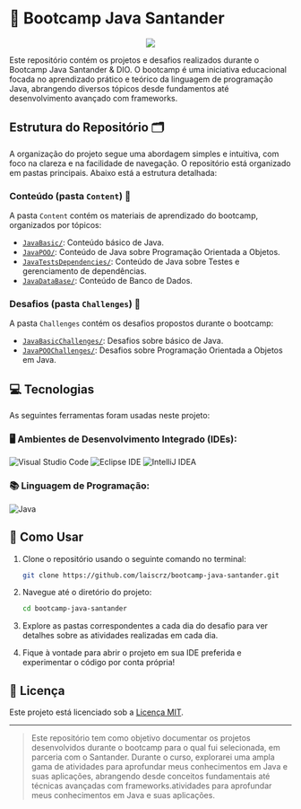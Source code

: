 # 🚀 Bootcamp Java Santander 

<p align="center"><img src="http://img.shields.io/static/v1?label=STATUS&message=EM%20DESENVOLVIMENTO&color=GREEN&style=for-the-badge"/></p>

Este repositório contém os projetos e desafios realizados durante o Bootcamp Java Santander & DIO. O bootcamp é uma iniciativa educacional focada no aprendizado prático e teórico da linguagem de programação Java, abrangendo diversos tópicos desde fundamentos até desenvolvimento avançado com frameworks.

## Estrutura do Repositório 🗂️
A organização do projeto segue uma abordagem simples e intuitiva, com foco na clareza e na facilidade de navegação. O repositório está organizado em pastas principais. Abaixo está a estrutura detalhada:

### Conteúdo (pasta `Content`) 📂
A pasta `Content` contém os materiais de aprendizado do bootcamp, organizados por tópicos:
- [`JavaBasic/`](Content/JavaBasic): Conteúdo básico de Java.
- [`JavaPOO/`](Content/JavaPOO): Conteúdo de Java sobre Programação Orientada a Objetos.
- [`JavaTestsDependencies/`](Content/JavaTestsDependencies): Conteúdo de Java sobre Testes e gerenciamento de dependências.
- [`JavaDataBase/`](Content/JavaDataBase): Conteúdo de Banco de Dados.


### Desafios (pasta `Challenges`) 📂
A pasta `Challenges` contém os desafios propostos durante o bootcamp:
- [`JavaBasicChallenges/`](Challenges/JavaBasicChallenges): Desafios sobre básico de Java.
- [`JavaPOOChallenges/`](Challenges/JavaPOOChallenges): Desafios sobre Programação Orientada a Objetos em Java.

## 💻 Tecnologias

As seguintes ferramentas foram usadas neste projeto:

### 🖥️ Ambientes de Desenvolvimento Integrado (IDEs):
![Visual Studio Code](https://img.shields.io/badge/Visual%20Studio%20Code-0078d7.svg?style=for-the-badge&logo=visual-studio-code&logoColor=white)
![Eclipse IDE](https://img.shields.io/badge/Eclipse%20IDE-2C2255.svg?style=for-the-badge&logo=eclipse&logoColor=white)
![IntelliJ IDEA](https://img.shields.io/badge/IntelliJ%20IDEA-0A0A2A.svg?style=for-the-badge&logo=intellij-idea&logoColor=white)

### 📚 Linguagem de Programação:
![Java](https://img.shields.io/badge/Java-007396.svg?style=for-the-badge&logo=openjdk&logoColor=white)


## 📌 Como Usar

1. Clone o repositório usando o seguinte comando no terminal:
   
    ```bash
    git clone https://github.com/laiscrz/bootcamp-java-santander.git
    ```
2. Navegue até o diretório do projeto:
   
    ```bash
    cd bootcamp-java-santander
    ```
3. Explore as pastas correspondentes a cada dia do desafio para ver detalhes sobre as atividades realizadas em cada dia.
4. Fique à vontade para abrir o projeto em sua IDE preferida e experimentar o código por conta própria!

## 📜 Licença

Este projeto está licenciado sob a [Licença MIT](LICENSE).


----------------------------
> Este repositório tem como objetivo documentar os projetos desenvolvidos durante o bootcamp para o qual fui selecionada, em parceria com o Santander. Durante o curso, explorarei uma ampla gama de atividades para aprofundar meus conhecimentos em Java e suas aplicações, abrangendo desde conceitos fundamentais até técnicas avançadas com frameworks.atividades para aprofundar meus conhecimentos em Java e suas aplicações.
